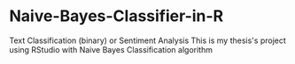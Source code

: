 # Naive-Bayes-Classifier-in-R
Text Classification (binary) or Sentiment Analysis
This is my thesis's project using RStudio with Naive Bayes Classification algorithm
